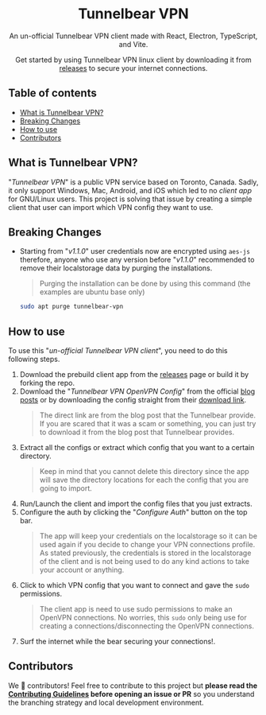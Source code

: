 <h1 align="center">
  Tunnelbear VPN
</h1>

<p align="center">
  An un-official Tunnelbear VPN client made with React, Electron, TypeScript, and Vite.
</p>

<p align="center">
  Get started by using Tunnelbear VPN linux client by downloading it from <a href="https://github.com/krsbx/tunnelbear-vpn/releases">releases</a> to secure your internet connections.
</p>

## Table of contents

- <a href="#about">What is Tunnelbear VPN?</a>
- <a href="#breaking-changes">Breaking Changes</a>
- <a href="#how-to">How to use</a>
- <a href="#contributors">Contributors</a>

<h2 id="about">What is Tunnelbear VPN?</h2>

"_Tunnelbear VPN_" is a public VPN service based on Toronto, Canada. Sadly, it only support Windows, Mac, Android, and iOS which led to no _client app_ for GNU/Linux users. This project is solving that issue by creating a simple client that user can import which VPN config they want to use.

<h2 id="breaking-changes">Breaking Changes</h2>

- Starting from "_v1.1.0_" user credentials now are encrypted using `aes-js` therefore, anyone who use any version before "_v1.1.0_" recommended to remove their localstorage data by purging the installations.

  > Purging the installation can be done by using this command (the examples are ubuntu base only)

  ```bash
  sudo apt purge tunnelbear-vpn
  ```

<h2 id="how-to">How to use</h2>

To use this "_un-official Tunnelbear VPN client_", you need to do this following steps.

1. Download the prebuild client app from the <a href="https://github.com/krsbx/tunnelbear-vpn/releases">releases</a> page or build it by forking the repo.
2. Download the "_Tunnelbear VPN OpenVPN Config_" from the official <a href="https://www.tunnelbear.com/blog/linux_support/">blog posts</a> or by downloading the config straight from their <a href="https://tunnelbear.s3.amazonaws.com/support/linux/openvpn.zip">download link</a>.
   > The direct link are from the blog post that the Tunnelbear provide. If you are scared that it was a scam or something, you can just try to download it from the blog post that Tunnelbear provides.
3. Extract all the configs or extract which config that you want to a certain directory.
   > Keep in mind that you cannot delete this directory since the app will save the directory locations for each the config that you are going to import.
4. Run/Launch the client and import the config files that you just extracts.
5. Configure the auth by clicking the "_Configure Auth_" button on the top bar.
   > The app will keep your credentials on the localstorage so it can be used again if you decide to change your VPN connections profile.
   > As stated previously, the credentials is stored in the localstorage of the client and is not being used to do any kind actions to take your account or anything.
6. Click to which VPN config that you want to connect and gave the `sudo` permissions.
   > The client app is need to use sudo permissions to make an OpenVPN connections. No worries, this `sudo` only being use for creating a connections/disconnecting the OpenVPN connections.
7. Surf the internet while the bear securing your connections!.

<h2 id="contributors">Contributors</h2>

We 💖 contributors! Feel free to contribute to this project but **please read the [Contributing Guidelines](CONTRIBUTING.md) before opening an issue or PR** so you understand the branching strategy and local development environment.
